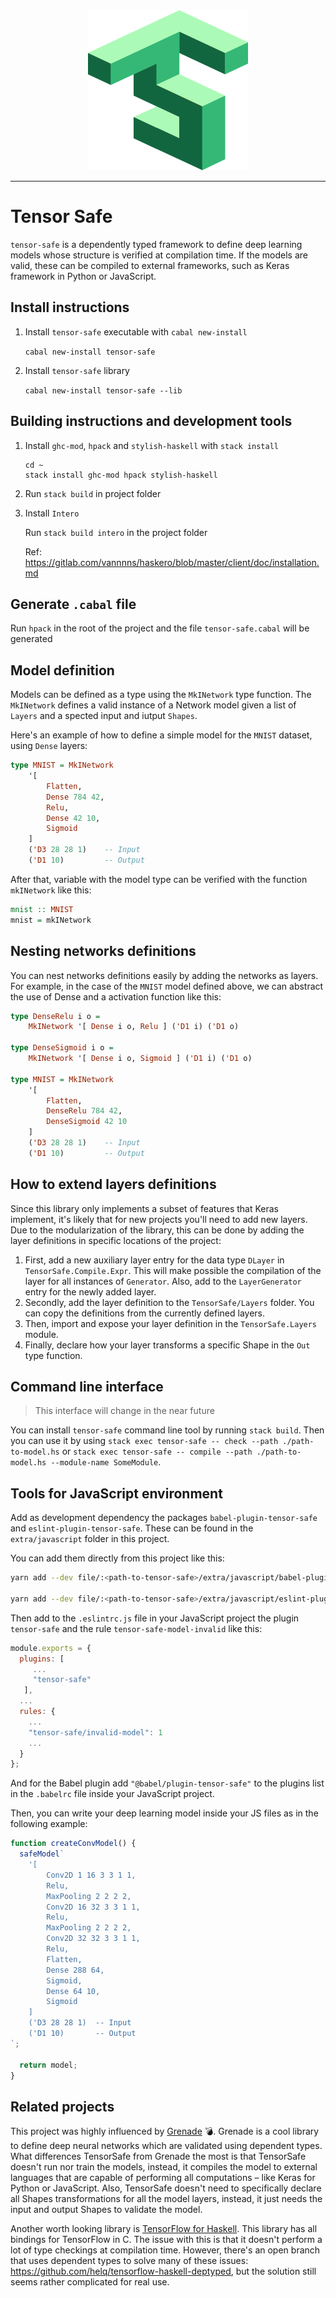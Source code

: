 <div align="center">
  <img src="logo.png" height="256px">
</div>

---

# Tensor Safe

`tensor-safe` is a dependently typed framework to define deep learning models whose structure is verified at
compilation time. If the models are valid, these can be compiled to external frameworks, such as Keras framework in Python or JavaScript.

## Install instructions

1. Install `tensor-safe` executable with `cabal new-install`

   `cabal new-install tensor-safe`

2. Install `tensor-safe` library

   `cabal new-install tensor-safe --lib`

## Building instructions and development tools

1. Install `ghc-mod`, `hpack` and `stylish-haskell` with `stack install`

   ```
   cd ~
   stack install ghc-mod hpack stylish-haskell
   ```

2. Run `stack build` in project folder
3. Install `Intero`

   Run `stack build intero` in the project folder

   Ref: https://gitlab.com/vannnns/haskero/blob/master/client/doc/installation.md

## Generate `.cabal` file

Run `hpack` in the root of the project and the file `tensor-safe.cabal` will be generated

## Model definition

Models can be defined as a type using the `MkINetwork` type function. The `MkINetwork` defines a
valid instance of a Network model given a list of `Layers` and a spected input and iutput `Shapes`.

Here's an example of how to define a simple model for the `MNIST` dataset, using `Dense` layers:

```haskell
type MNIST = MkINetwork
    '[
        Flatten,
        Dense 784 42,
        Relu,
        Dense 42 10,
        Sigmoid
    ]
    ('D3 28 28 1)    -- Input
    ('D1 10)         -- Output
```

After that, variable with the model type can be verified with the function `mkINetwork` like this:

```haskell
mnist :: MNIST
mnist = mkINetwork
```

## Nesting networks definitions

You can nest networks definitions easily by adding the networks as layers. For example, in the case of the `MNIST` model defined above, we can abstract the use of Dense and a activation function like this:

```haskell
type DenseRelu i o =
    MkINetwork '[ Dense i o, Relu ] ('D1 i) ('D1 o)

type DenseSigmoid i o =
    MkINetwork '[ Dense i o, Sigmoid ] ('D1 i) ('D1 o)

type MNIST = MkINetwork
    '[
        Flatten,
        DenseRelu 784 42,
        DenseSigmoid 42 10
    ]
    ('D3 28 28 1)    -- Input
    ('D1 10)         -- Output
```

## How to extend layers definitions

Since this library only implements a subset of features that Keras implement, it's likely that for
new projects you'll need to add new layers. Due to the modularization of the library, this can be
done by adding the layer definitions in specific locations of the project:

1. First, add a new auxiliary layer entry for the data type `DLayer` in `TensorSafe.Compile.Expr`.
   This will make possible the compilation of the layer for all instances of `Generator`. Also, add
   to the `LayerGenerator` entry for the newly added layer.
2. Secondly, add the layer definition to the `TensorSafe/Layers` folder. You can copy the
   definitions from the currently defined layers.
3. Then, import and expose your layer definition in the `TensorSafe.Layers` module.
4. Finally, declare how your layer transforms a specific Shape in the `Out` type function.

## Command line interface

> This interface will change in the near future

You can install `tensor-safe` command line tool by running `stack build`. Then you can use it by using `stack exec tensor-safe -- check --path ./path-to-model.hs` or `stack exec tensor-safe -- compile --path ./path-to-model.hs --module-name SomeModule`.

## Tools for JavaScript environment

Add as development dependency the packages `babel-plugin-tensor-safe` and `eslint-plugin-tensor-safe`. These can be found in the `extra/javascript` folder in this project.

You can add them directly from this project like this:

```bash
yarn add --dev file/:<path-to-tensor-safe>/extra/javascript/babel-plugin-tensor-safe

yarn add --dev file/:<path-to-tensor-safe>/extra/javascript/eslint-plugin-tensor-safe
```

Then add to the `.eslintrc.js` file in your JavaScript project the plugin `tensor-safe` and the rule `tensor-safe-model-invalid` like this:

```js
module.exports = {
  plugins: [
     ...
     "tensor-safe"
   ],
  ...
  rules: {
    ...
    "tensor-safe/invalid-model": 1
    ...
  }
};
```

And for the Babel plugin add `"@babel/plugin-tensor-safe"` to the plugins list in the `.babelrc` file inside your JavaScript project.

Then, you can write your deep learning model inside your JS files as in the following example:

```js
function createConvModel() {
  safeModel`
    '[
        Conv2D 1 16 3 3 1 1,
        Relu,
        MaxPooling 2 2 2 2,
        Conv2D 16 32 3 3 1 1,
        Relu,
        MaxPooling 2 2 2 2,
        Conv2D 32 32 3 3 1 1,
        Relu,
        Flatten,
        Dense 288 64,
        Sigmoid,
        Dense 64 10,
        Sigmoid
    ]
    ('D3 28 28 1)  -- Input
    ('D1 10)       -- Output
`;

  return model;
}
```

## Related projects

This project was highly influenced by [Grenade](https://github.com/HuwCampbell/grenade) 💣. Grenade is a cool library to define deep neural networks which are validated using dependent types. What differences TensorSafe from Grenade the most is that TensorSafe doesn't run nor train the models, instead, it compiles the model to external languages that are capable of performing all computations – like Keras for Python or JavaScript. Also, TensorSafe doesn't need to specifically declare all Shapes transformations for all the model layers, instead, it just needs the input and output Shapes to validate the model.

Another worth looking library is [TensorFlow for Haskell](https://github.com/tensorflow/haskell).
This library has all bindings for TensorFlow in C. The issue with this is that it doesn't perform
a lot of type checkings at compilation time. However, there's an open branch that uses dependent
types to solve many of these issues: https://github.com/helq/tensorflow-haskell-deptyped, but the
solution still seems rather complicated for real use.
